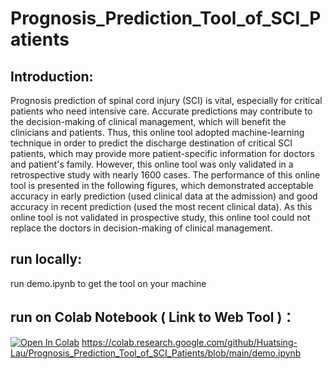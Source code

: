 <!-- #region -->
# Prognosis_Prediction_Tool_of_SCI_Patients
## Introduction: 
Prognosis prediction of spinal cord injury (SCI) is vital, especially for critical patients who need intensive care. Accurate predictions may contribute to the decision-making of clinical management, which will benefit the clinicians and patients. Thus, this online tool adopted machine-learning technique in order to predict the discharge destination of critical SCI patients, which may provide more patient-specific information for doctors and patient's family. However, this online tool was only validated in a retrospective study with nearly 1600 cases. The performance of this online tool is presented in the following figures, which demonstrated acceptable accuracy in early prediction (used clinical data at the admission) and good accuracy in recent prediction (used the most recent clinical data). As this online tool is not validated in prospective study, this online tool could not replace the doctors in decision-making of clinical management.

## run locally:
run demo.ipynb to get the tool on your machine 


##  run on Colab Notebook ( Link to Web Tool )：  
[![Open In Colab](https://colab.research.google.com/assets/colab-badge.svg)](https://colab.research.google.com/github/Huatsing-Lau/Prognosis_Prediction_Tool_of_SCI_Patients/blob/main/demo.ipynb)
https://colab.research.google.com/github/Huatsing-Lau/Prognosis_Prediction_Tool_of_SCI_Patients/blob/main/demo.ipynb
<!-- #endregion -->

```python

```
